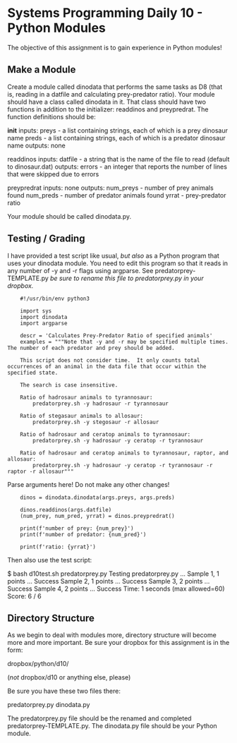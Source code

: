 # Systems Programming Daily 10 - Python Modules

The objective of this assignment is to gain experience in Python modules!

## Make a Module

Create a module called dinodata that performs the same tasks as D8 (that is, reading in a datfile and calculating prey-predator ratio).  Your module should have a class called dinodata in it.  That class should have two functions in addition to the initializer: readdinos and preypredrat.  The function definitions should be:

__init__
  inputs: preys - a list containing strings, each of which is a prey dinosaur name
          preds - a list containing strings, each of which is a predator dinosaur name
  outputs: none

readdinos
  inputs: datfile - a string that is the name of the file to read (default to dinosaur.dat)
  outputs: errors - an integer that reports the number of lines that were skipped due to errors

preypredrat
  inputs: none
  outputs: num_preys - number of prey animals found
           num_preds - number of predator animals found
           yrrat - prey-predator ratio

Your module should be called dinodata.py.
           
## Testing / Grading

I have provided a test script like usual, *but also* as a Python program that uses your dinodata module.  You need to edit this program so that it reads in any number of -y and -r flags using argparse.  See predatorprey-TEMPLATE.py *be sure to rename this file to predatorprey.py in your dropbox.*

        #!/usr/bin/env python3

        import sys
        import dinodata
        import argparse

        descr = 'Calculates Prey-Predator Ratio of specified animals'
        examples = """Note that -y and -r may be specified multiple times.  The number of each predator and prey should be added.

        This script does not consider time.  It only counts total occurrences of an animal in the data file that occur within the specified state.

        The search is case insensitive.

        Ratio of hadrosaur animals to tyrannosaur:
            predatorprey.sh -y hadrosaur -r tyrannosaur

        Ratio of stegasaur animals to allosaur:
            predatorprey.sh -y stegosaur -r allosaur
            
        Ratio of hadrosaur and ceratop animals to tyrannosaur:
            predatorprey.sh -y hadrosaur -y ceratop -r tyrannosaur

        Ratio of hadrosaur and ceratop animals to tyrannosaur, raptor, and allosaur:
            predatorprey.sh -y hadrosaur -y ceratop -r tyrannosaur -r raptor -r allosaur"""

Parse arguments here!  Do not make any other changes!

        dinos = dinodata.dinodata(args.preys, args.preds)

        dinos.readdinos(args.datfile)
        (num_prey, num_pred, yrrat) = dinos.preypredrat()

        print(f'number of prey: {num_prey}')
        print(f'number of predator: {num_pred}')

        print(f'ratio: {yrrat}')

Then also use the test script:

$ bash d10test.sh predatorprey.py 
Testing predatorprey.py ...
   Sample 1, 1 points             ... Success
   Sample 2, 1 points             ... Success
   Sample 3, 2 points             ... Success
   Sample 4, 2 points             ... Success
Time: 1 seconds (max allowed=60)
Score: 6 / 6

## Directory Structure

As we begin to deal with modules more, directory structure will become more and more important.  Be sure your dropbox for this assignment is in the form:

dropbox/python/d10/

(*not* dropbox/d10 or anything else, please)

Be sure you have these two files there:

predatorprey.py
dinodata.py

The predatorprey.py file should be the renamed and completed predatorprey-TEMPLATE.py.
The dinodata.py file should be your Python module.

